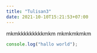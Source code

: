 ```yaml
---
title: "Tulisan3"
date: 2021-10-10T15:21:53+07:00
---
```


mkmkkkkkkkkkmkm
mkmkmkmkm

```javascript
console.log("hallo world");
```
